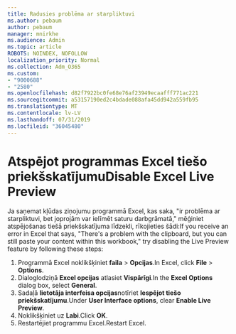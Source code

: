 ```yaml
---
title: Radusies problēma ar starpliktuvi
ms.author: pebaum
author: pebaum
manager: mnirkhe
ms.audience: Admin
ms.topic: article
ROBOTS: NOINDEX, NOFOLLOW
localization_priority: Normal
ms.collection: Adm_O365
ms.custom:
- "9000688"
- "2580"
ms.openlocfilehash: d82f7922bc0fe68e76af23949ecaafff771ac221
ms.sourcegitcommit: a53157190ed2c4bdade088afa45dd942a559fb95
ms.translationtype: MT
ms.contentlocale: lv-LV
ms.lasthandoff: 07/31/2019
ms.locfileid: "36045480"
---
```

# <a name="disable-excel-live-preview"></a><span data-ttu-id="64c90-102">Atspējot programmas Excel tiešo priekšskatījumu</span><span class="sxs-lookup"><span data-stu-id="64c90-102">Disable Excel Live Preview</span></span>

<span data-ttu-id="64c90-103">Ja saņemat kļūdas ziņojumu programmā Excel, kas saka, "ir problēma ar starpliktuvi, bet joprojām var ielīmēt saturu darbgrāmatā," mēģiniet atspējošanas tiešā priekšskatījuma līdzekli, rīkojieties šādi:</span><span class="sxs-lookup"><span data-stu-id="64c90-103">If you receive an error in Excel that says, "There's a problem with the clipboard, but you can still paste your content within this workbook," try disabling the Live Preview feature by following these steps:</span></span>

1. <span data-ttu-id="64c90-104">Programmā Excel noklikšķiniet **faila** > **Opcijas**.</span><span class="sxs-lookup"><span data-stu-id="64c90-104">In Excel, click **File** > **Options**.</span></span>
3. <span data-ttu-id="64c90-105">Dialoglodziņā **Excel opcijas** atlasiet **Vispārīgi**.</span><span class="sxs-lookup"><span data-stu-id="64c90-105">In the **Excel Options** dialog box, select **General**.</span></span>
4. <span data-ttu-id="64c90-106">Sadaļā **lietotāja interfeisa opcijas**notīriet **Iespējot tiešo priekšskatījumu**.</span><span class="sxs-lookup"><span data-stu-id="64c90-106">Under **User Interface options**, clear **Enable Live Preview**.</span></span>
5. <span data-ttu-id="64c90-107">Noklikšķiniet uz **Labi**.</span><span class="sxs-lookup"><span data-stu-id="64c90-107">Click **OK**.</span></span>
6. <span data-ttu-id="64c90-108">Restartējiet programmu Excel.</span><span class="sxs-lookup"><span data-stu-id="64c90-108">Restart Excel.</span></span>